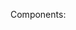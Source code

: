 Components:
<!-- completed items commented out -->

<!-- - task input -->
<!-- - database creation
    - named: `weekend-to-do-app`
    - need a database.sql in root that includes CREATE TABLE -->
<!-- - new tasks goes to db
    - create inputs
    - client set up and server gets, posts, puts -->
<!-- - refreshes DOM with every new task added -->
<!-- - each task on the list needs a complete and delete button -->
<!-- - complete button: hooked into logic and stored in db
- delete button: deletes in the db and DOM -->
<!-- - styling
    - background color
    - font and family 
    - text color and background color of tasks based on completion -->
<!-- - project description in the README
    - what problem did I solve and how
    - basic sections: description, screen shot, how to install, how to use, acknowledgement, support (suggestions or issues: email) -->
